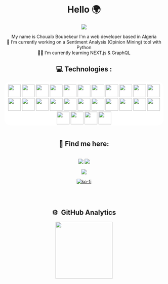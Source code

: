 <link rel="stylesheet" href="https://cdn.jsdelivr.net/gh/devicons/devicon@v2.14.0/devicon.min.css"> 

<!--
**thbob2/thbob2** is a ✨ _special_ ✨ repository because its `README.md` (this file) appears on your GitHub profile.

Here are some ideas to get you started:

- 🔭 I’m currently working on ...
- 🌱 I’m currently learning ...
- 👯 I’m looking to collaborate on ...
- 🤔 I’m looking for help with ...
- 💬 Ask me about ...
- 📫 How to reach me: ...
- 😄 Pronouns: ...
- ⚡ Fun fact: ...
-->




<br>
<h1 align="center">Hello  🌍 </h1>

<div align="center" style="display: inline_block">

![](https://camo.githubusercontent.com/992babdffd8c74a1502de375fbdf7e4d54773242/68747470733a2f2f6d656469612e67697068792e636f6d2f6d656469612f53576f536b4e36447854737a71494b4571762f67697068792e676966)
</div>

 <p align="center"> 
  My name is Chouaib Boubekeur I'm a web developer based in Algeria
  <br>
  🔭 I’m currently working on a Sentiment Analysis (Opinion Mining) tool with Python
  <br>
  👨‍🚀 I’m currently learning NEXT.js & GraphQL

  </p>
  <h2 align="center">💻 Technologies :</h2>

<div align="center" style="display: inline_block; padding-top:10px; background-color: white; border-radius:20px">

  <img width="40px" src="https://cdn.jsdelivr.net/gh/devicons/devicon/icons/linux/linux-original.svg" />
  <img width="40px" src="https://cdn.jsdelivr.net/gh/devicons/devicon/icons/bash/bash-original.svg" />
  <img width="40px" src="https://cdn.jsdelivr.net/gh/devicons/devicon/icons/git/git-original.svg" />
  <img width="40px" src="https://cdn.jsdelivr.net/gh/devicons/devicon/icons/vim/vim-plain.svg" />
  <img width="40px" src="https://cdn.jsdelivr.net/gh/devicons/devicon/icons/github/github-original.svg" />
  <img width="40px" src="https://cdn.jsdelivr.net/gh/devicons/devicon/icons/vscode/vscode-original.svg" />
  <img width="40px" src="https://cdn.jsdelivr.net/gh/devicons/devicon/icons/html5/html5-original.svg" />
  <img width="40px" src="https://cdn.jsdelivr.net/gh/devicons/devicon/icons/css3/css3-original.svg" />
  <img width="40px" src="https://cdn.jsdelivr.net/gh/devicons/devicon/icons/bootstrap/bootstrap-plain.svg" />
  <img width="40px" src="https://cdn.jsdelivr.net/gh/devicons/devicon/icons/sass/sass-original.svg" />
  <img width="40px" src="https://cdn.jsdelivr.net/gh/devicons/devicon/icons/javascript/javascript-plain.svg" />
  <img width="40px" src="https://cdn.jsdelivr.net/gh/devicons/devicon/icons/nodejs/nodejs-original.svg" />
  <img width="40px" src="https://cdn.jsdelivr.net/gh/devicons/devicon/icons/npm/npm-original-wordmark.svg" />
  <img width="40px" src="https://cdn.jsdelivr.net/gh/devicons/devicon/icons/yarn/yarn-original.svg" />
  <img width="40px" src="https://cdn.jsdelivr.net/gh/devicons/devicon/icons/react/react-original.svg" />
  <img width="40px" src="https://cdn.jsdelivr.net/gh/devicons/devicon/icons/nextjs/nextjs-original-wordmark.svg" />
  <img width="40px" src="https://cdn.jsdelivr.net/gh/devicons/devicon/icons/docker/docker-plain.svg" />
  <img width="40px" src="https://cdn.jsdelivr.net/gh/devicons/devicon/icons/composer/composer-original.svg" />
  <img width="40px" src="https://cdn.jsdelivr.net/gh/devicons/devicon/icons/laravel/laravel-plain.svg" />
  <img width="40px" src="https://cdn.jsdelivr.net/gh/devicons/devicon/icons/php/php-plain.svg" />
  <img width="40px" src="https://cdn.jsdelivr.net/gh/devicons/devicon/icons/python/python-plain.svg" />
  <img width="40px" src="https://cdn.jsdelivr.net/gh/devicons/devicon/icons/django/django-plain.svg" />
  <img width="40px" src="https://cdn.jsdelivr.net/gh/devicons/devicon/icons/mysql/mysql-original-wordmark.svg" />
  <img width="40px" src="https://cdn.jsdelivr.net/gh/devicons/devicon/icons/mongodb/mongodb-plain-wordmark.svg" />
  <img width="40px" src="https://cdn.jsdelivr.net/gh/devicons/devicon/icons/neo4j/neo4j-original-wordmark.svg" />
  <img width="40px" src="https://cdn.jsdelivr.net/gh/devicons/devicon/icons/markdown/markdown-original.svg" />
</div>

<br>
<div align="center">

<h2>💬 Find me here:</h2>
<br>
<div style="display: inline_block" align="center">
<a href="https://www.linkedin.com/in/chouaib-boubekeur/" target="_blank"><img src="https://img.shields.io/badge/-Chouaib%20Boubekeur%20-0077B5?style=flat&logo=Linkedin&logoColor=white"/></a>
<a href="https://instagram.com/boe.desu" target="_blank"><img  src="https://img.shields.io/badge/-@boe.desu-E4405F?style=flat&logo=Instagram&logoColor=white"/></a>

<a href="https://www.facebook.com/chouaib.bob2" target="_blank"><img  src="https://img.shields.io/badge/-Chouaib%20Boubekeur%20-0077B?style=flat&logo=Facebook&logoColor=white"/></a>

[![ko-fi](https://ko-fi.com/img/githubbutton_sm.svg)](https://ko-fi.com/I3I36PBDD)

</div>
</div>
 


<br>

<br>

<h2 align="center">⚙️ &nbsp;GitHub Analytics</h2>
<p align="center">
<a href="https://github.com/thbob2">
  <img height="180em" src="https://github-readme-stats-eight-theta.vercel.app/api?username=thbob2&show_icons=true&theme=algolia&include_all_commits=true&count_private=true"/>
  
</a>
</p>
 
 
 
 [linkedin]: https://www.linkedin.com/in/chouaib-boubekeur/
 [facebook]: https://www.facebook.com/chouaib.bob2/
 [instagram]: https://www.instagram.com/itsboeplz/
 [behance]: https://www.behance.net/itsboe
